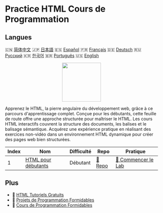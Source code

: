 # Practice HTML Cours de Programmation

## Langues

🇨🇳 [简体中文](README_zh.md) 🇯🇵 [日本語](README_ja.md) 🇪🇸 [Español](README_es.md) 🇫🇷 [Français](README_fr.md) 🇩🇪 [Deutsch](README_de.md) 🇷🇺 [Русский](README_ru.md) 🇰🇷 [한국어](README_ko.md) 🇧🇷 [Português](README_pt.md) 🇺🇸 [English](README.md) 

<div align="center">
<img width="128px" src="https://file.labex.io/path/NrasuEoAvSam.png">
</div>

Apprenez le HTML, la pierre angulaire du développement web, grâce à ce parcours d'apprentissage complet. Conçue pour les débutants, cette feuille de route offre une approche structurée pour maîtriser le HTML. Les cours HTML interactifs couvrent la structure des documents, les balises et le balisage sémantique. Acquérez une expérience pratique en réalisant des exercices non-vidéo dans un environnement HTML dynamique pour créer des pages web bien structurées.

|   Index | Nom                                                                   | Difficulté   | Repo                                                        | Pratique                                                              |
|---------|-----------------------------------------------------------------------|--------------|-------------------------------------------------------------|-----------------------------------------------------------------------|
|       1 | [HTML pour débutants](https://labex.io/fr/courses/html-for-beginners) | Débutant     | [🔗 Repo](https://github.com/labex-labs/html-for-beginners) | [🚀 Commencer le Lab](https://labex.io/fr/courses/html-for-beginners) |

## Plus

- 🔗 [HTML Tutoriels Gratuits](https://github.com/labex-labs/html-free-tutorials)
- 🔗 [Projets de Programmation Formidables](https://github.com/labex-labs/awesome-programming-projects)
- 🔗 [Cours de Programmation Formidables](https://github.com/labex-labs/awesome-programming-courses)

